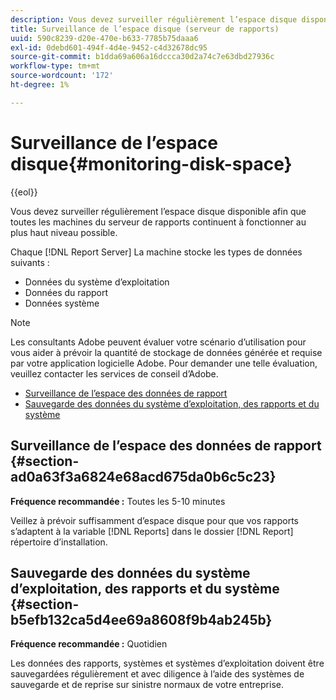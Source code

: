 ```yaml
---
description: Vous devez surveiller régulièrement l’espace disque disponible afin que toutes les machines du serveur de rapports continuent à fonctionner au plus haut niveau possible.
title: Surveillance de l’espace disque (serveur de rapports)
uuid: 590c8239-d20e-470e-b633-7785b75daaa6
exl-id: 0debd601-494f-4d4e-9452-c4d32678dc95
source-git-commit: b1dda69a606a16dccca30d2a74c7e63dbd27936c
workflow-type: tm+mt
source-wordcount: '172'
ht-degree: 1%

---
```


# Surveillance de l’espace disque{#monitoring-disk-space}

{{eol}}

Vous devez surveiller régulièrement l’espace disque disponible afin que toutes les machines du serveur de rapports continuent à fonctionner au plus haut niveau possible.

Chaque [!DNL Report Server] La machine stocke les types de données suivants :

* Données du système d’exploitation
* Données du rapport
* Données système

>[!NOTE]
>
>Les consultants Adobe peuvent évaluer votre scénario d’utilisation pour vous aider à prévoir la quantité de stockage de données générée et requise par votre application logicielle Adobe. Pour demander une telle évaluation, veuillez contacter les services de conseil d’Adobe.

* [Surveillance de l’espace des données de rapport](../../../home/c-rpt-oview/c-admin-rpt/c-mon-disk-sp.md#section-ad0a63f3a6824e68acd675da0b6c5c23)
* [Sauvegarde des données du système d’exploitation, des rapports et du système](../../../home/c-rpt-oview/c-admin-rpt/c-mon-disk-sp.md#section-b5efb132ca5d4ee69a8608f9b4ab245b)

## Surveillance de l’espace des données de rapport {#section-ad0a63f3a6824e68acd675da0b6c5c23}

**Fréquence recommandée :** Toutes les 5-10 minutes

Veillez à prévoir suffisamment d’espace disque pour que vos rapports s’adaptent à la variable [!DNL Reports] dans le dossier [!DNL Report] répertoire d’installation.

## Sauvegarde des données du système d’exploitation, des rapports et du système {#section-b5efb132ca5d4ee69a8608f9b4ab245b}

**Fréquence recommandée :** Quotidien

Les données des rapports, systèmes et systèmes d’exploitation doivent être sauvegardées régulièrement et avec diligence à l’aide des systèmes de sauvegarde et de reprise sur sinistre normaux de votre entreprise.
